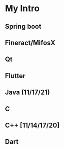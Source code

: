 # My Intro

## Spring boot
## Fineract/MifosX
## Qt
## Flutter

## Java (11/17/21)
## C
## C++ [11/14/17/20]
## Dart
